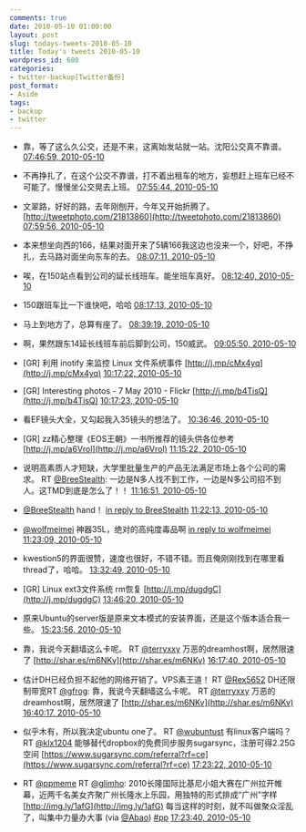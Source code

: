 ```yaml
---
comments: true
date: 2010-05-10 01:00:00
layout: post
slug: todays-tweets-2010-05-10
title: Today's tweets 2010-05-10
wordpress_id: 680
categories:
- twitter-backup[Twitter备份]
post_format:
- Aside
tags:
- backup
- twitter
---
```





  * 靠，等了这么久公交，还是不来，这离始发站就一站。沈阳公交真不靠谱。 [07:46:59, 2010-05-10](http://twitter.com/gfrog/statuses/13694682100)





  * 不再挣扎了，在这个公交不靠谱，打不着出租车的地方，妄想赶上班车已经不可能了。慢慢坐公交晃去上班。 [07:55:44, 2010-05-10](http://twitter.com/gfrog/statuses/13695068041)





  * 文翠路，好好的路，去年刚刨开，今年又开始折腾了。 [http://tweetphoto.com/21813860](http://tweetphoto.com/21813860) [07:59:56, 2010-05-10](http://twitter.com/gfrog/statuses/13695252729)





  * 本来想坐向西的166，结果对面开来了5辆166我这边也没来一个，好吧，不挣扎，去马路对面坐向东车的去。 [08:07:11, 2010-05-10](http://twitter.com/gfrog/statuses/13695589283)





  * 唉，在150站点看到公司的延长线班车。能坐班车真好。 [08:12:40, 2010-05-10](http://twitter.com/gfrog/statuses/13695832568)





  * 150跟班车比一下谁快吧，哈哈 [08:17:13, 2010-05-10](http://twitter.com/gfrog/statuses/13696034752)





  * 马上到地方了，总算有座了。 [08:39:19, 2010-05-10](http://twitter.com/gfrog/statuses/13697043142)





  * 啊，果然跟东14延长线班车前后脚到公司，150威武。 [09:05:50, 2010-05-10](http://twitter.com/gfrog/statuses/13698281074)





  * [GR] 利用 inotify 来监控 Linux 文件系统事件 [http://j.mp/cMx4yq](http://j.mp/cMx4yq) [10:17:22, 2010-05-10](http://twitter.com/gfrog/statuses/13701709245)





  * [GR] Interesting photos -  7 May 2010 - Flickr [http://j.mp/b4TisQ](http://j.mp/b4TisQ) [10:17:23, 2010-05-10](http://twitter.com/gfrog/statuses/13701709744)





  * 看EF镜头大全，又勾起我入35镜头的想法了。 [10:36:46, 2010-05-10](http://twitter.com/gfrog/statuses/13702642005)





  * [GR] zz精心整理《EOS王朝》一书所推荐的镜头供各位参考 [http://j.mp/a6Vrol](http://j.mp/a6Vrol) [11:15:22, 2010-05-10](http://twitter.com/gfrog/statuses/13704476450)





  * 说明高素质人才短缺，大学里批量生产的产品无法满足市场上各个公司的需求。 RT [@BreeStealth](http://twitter.com/BreeStealth): 一边是N多人找不到工作，一边是N多公司招不到人。这TMD到底是怎么了！！ [11:16:51, 2010-05-10](http://twitter.com/gfrog/statuses/13704545838)





  * [@BreeStealth](http://twitter.com/BreeStealth) hand！ [in reply to BreeStealth](http://twitter.com/BreeStealth/statuses/13704590368) [11:22:13, 2010-05-10](http://twitter.com/gfrog/statuses/13704794721)





  * [@wolfmeimei](http://twitter.com/wolfmeimei) 神器35L，绝对的高纯度毒品啊 [in reply to wolfmeimei](http://twitter.com/wolfmeimei/statuses/13704627830) [11:23:09, 2010-05-10](http://twitter.com/gfrog/statuses/13704836659)





  * kwestion5的界面很赞，速度也很好，不错不错。而且俺刚刚找到在哪里看thread了，哈哈。 [13:32:49, 2010-05-10](http://twitter.com/gfrog/statuses/13710271303)





  * [GR] Linux ext3文件系统 rm恢复 [http://j.mp/dugdgC](http://j.mp/dugdgC) [13:46:20, 2010-05-10](http://twitter.com/gfrog/statuses/13710750207)





  * 原来Ubuntu的server版是原来文本模式的安装界面，还是这个版本适合我一些。 [15:23:56, 2010-05-10](http://twitter.com/gfrog/statuses/13713757990)





  * 靠，我说今天翻墙这么卡呢。 RT [@terryxxy](http://twitter.com/terryxxy) 万恶的dreamhost啊，居然限速了 [http://shar.es/m6NKv](http://shar.es/m6NKv) [16:17:40, 2010-05-10](http://twitter.com/gfrog/statuses/13715300285)





  * 估计DH已经负担不起他的网络开销了。VPS素王道！ RT [@Rex5652](http://twitter.com/Rex5652) DH还限制带宽RT [@gfrog](http://twitter.com/gfrog): 靠，我说今天翻墙这么卡呢。 RT [@terryxxy](http://twitter.com/terryxxy) 万恶的dreamhost啊，居然限速了 [http://shar.es/m6NKv](http://shar.es/m6NKv) [16:40:17, 2010-05-10](http://twitter.com/gfrog/statuses/13715953593)





  * 似乎木有，所以我决定ubuntu one了。 RT [@wubuntust](http://twitter.com/wubuntust) 有linux客户端吗？RT [@klx1204](http://twitter.com/klx1204) 能够替代dropbox的免费同步服务sugarsync，注册可得2.25G空间 [https://www.sugarsync.com/referral?rf=ce](https://www.sugarsync.com/referral?rf=ce) [17:23:22, 2010-05-10](http://twitter.com/gfrog/statuses/13717224265)





  * RT [@ppmeme](http://twitter.com/ppmeme) RT [@glimho](http://twitter.com/glimho): 2010长隆国际比基尼小姐大赛在广州拉开帷幕，近两千名美女齐聚广州长隆水上乐园，用独特的形式排成“广州”字样 [http://img.ly/1afG](http://img.ly/1afG) 每当这样的时刻，就不叫做聚众淫乱了，叫集中力量办大事 (via [@Abao](http://twitter.com/Abao)) [#pp](http://search.twitter.com/search?q=%23pp) [17:23:40, 2010-05-10](http://twitter.com/gfrog/statuses/13717233005)




